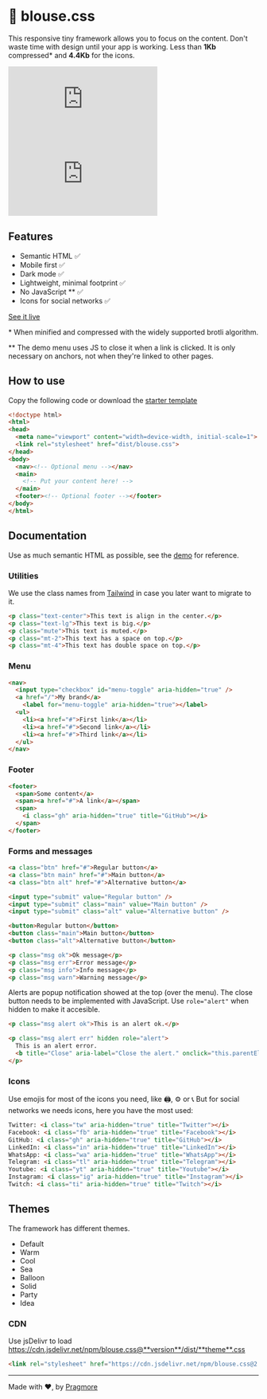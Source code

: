 # 👚 blouse.css

This responsive tiny framework allows you to focus on the content. Don't waste time with design until your app is working. Less than **1Kb** compressed\* and **4.4Kb** for the icons.

![CSS size in bytes](https://img.shields.io/github/size/pragmore/blouse.css/dist/default.css?label=uncompressed%20size)
![Icons font size in bytes](https://img.shields.io/github/size/pragmore/blouse.css/dist/bi.woff2?label=icons%20size)

## Features

* Semantic HTML ✅
* Mobile first ✅
* Dark mode ✅
* Lightweight, minimal footprint ✅
* No JavaScript \*\* ✅
* Icons for social networks ✅

[See it live](https://pragmore.com/blouse.css/)

\* When minified and compressed with the widely supported brotli algorithm.

\*\* The demo menu uses JS to close it when a link is clicked.
It is only necessary on anchors, not when they're linked to other pages.

## How to use

Copy the following code or download the [starter template](dist/starter-template.html)

```html
<!doctype html>
<html>
<head>
  <meta name="viewport" content="width=device-width, initial-scale=1">
  <link rel="stylesheet" href="dist/blouse.css">
</head>
<body>
  <nav><!-- Optional menu --></nav>
  <main>
    <!-- Put your content here! -->
  </main>
  <footer><!-- Optional footer --></footer>
</body>
</html>
```

## Documentation

Use as much semantic HTML as possible, see the [demo](https://pragmore.com/blouse.css/) for reference.

### Utilities

We use the class names from [Tailwind](https://tailwindcss.com/) in case you later want to migrate to it.

```html
<p class="text-center">This text is align in the center.</p>
<p class="text-lg">This text is big.</p>
<p class="mute">This text is muted.</p>
<p class="mt-2">This text has a space on top.</p>
<p class="mt-4">This text has double space on top.</p>
```

### Menu

```html
<nav>
  <input type="checkbox" id="menu-toggle" aria-hidden="true" />
  <a href="/">My brand</a>
	<label for="menu-toggle" aria-hidden="true"></label>
  <ul>
    <li><a href="#">First link</a></li>
    <li><a href="#">Second link</a></li>
    <li><a href="#">Third link</a></li>
  </ul>
</nav>
```

### Footer

```html
<footer>
  <span>Some content</a>
  <span><a href="#">A link</a></span>
  <span>
    <i class="gh" aria-hidden="true" title="GitHub"></i>
  </span>
</footer>
```

### Forms and messages

```html
<a class="btn" href="#">Regular button</a>
<a class="btn main" href="#">Main button</a>
<a class="btn alt" href="#">Alternative button</a>

<input type="submit" value="Regular button" />
<input type="submit" class="main" value="Main button" />
<input type="submit" class="alt" value="Alternative button" />

<button>Regular button</button>
<button class="main">Main button</button>
<button class="alt">Alternative button</button>

<p class="msg ok">Ok message</p>
<p class="msg err">Error message</p>
<p class="msg info">Info message</p>
<p class="msg warn">Warning message</p>
```

Alerts are popup notification showed at the top (over the menu). The close button needs to be implemented with JavaScript. Use `role="alert"` when hidden to make it accesible.

```html
<p class="msg alert ok">This is an alert ok.</p>

<p class="msg alert err" hidden role="alert">
  This is an alert error.
  <b title="Close" aria-label="Close the alert." onclick="this.parentElement.hidden=true">✕</b>
</p>
```

### Icons

Use emojis for most of the icons you need, like 🖨️, ⚙️ or 📞 But for social networks we needs icons, here you have the most used:

```html
Twitter: <i class="tw" aria-hidden="true" title="Twitter"></i>
Facebook: <i class="fb" aria-hidden="true" title="Facebook"></i>
GitHub: <i class="gh" aria-hidden="true" title="GitHub"></i>
LinkedIn: <i class="in" aria-hidden="true" title="LinkedIn"></i>
WhatsApp: <i class="wa" aria-hidden="true" title="WhatsApp"></i>
Telegram: <i class="tl" aria-hidden="true" title="Telegram"></i>
Youtube: <i class="yt" aria-hidden="true" title="Youtube"></i>
Instagram: <i class="ig" aria-hidden="true" title="Instagram"></i>
Twitch: <i class="ti" aria-hidden="true" title="Twitch"></i>
```

## Themes

The framework has different themes.

* Default
* Warm
* Cool
* Sea
* Balloon
* Solid
* Party
* Idea

### CDN

Use jsDelivr to load https://cdn.jsdelivr.net/npm/blouse.css@**version**/dist/**theme**.css

```html
<link rel="stylesheet" href="https://cdn.jsdelivr.net/npm/blouse.css@2.0.8/dist/warm.css" crossorigin="anonymous">
```

-------------------

Made with ❤️, by [Pragmore](https://github.com/pragmore)
